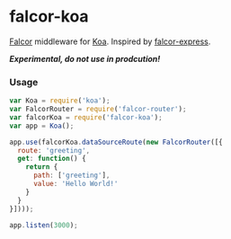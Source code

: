 # falcor-koa

[Falcor](https://netflix.github.io/falcor/) middleware for [Koa](https://github.com/koajs/koa/).
Inspired by [falcor-express](https://github.com/Netflix/falcor-router/).

***Experimental, do not use in prodcution!***

### Usage

```javascript
var Koa = require('koa');
var FalcorRouter = require('falcor-router');
var falcorKoa = require('falcor-koa');
var app = Koa();

app.use(falcorKoa.dataSourceRoute(new FalcorRouter([{
  route: 'greeting',
  get: function() {
    return {
      path: ['greeting'],
      value: 'Hello World!'
    }
  }
}])));

app.listen(3000);
```
